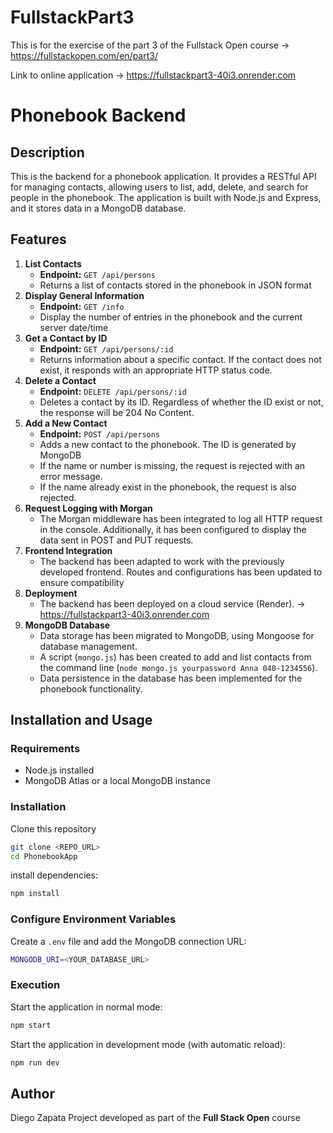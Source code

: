 # FullstackPart3

This is for the exercise of the part 3 of the Fullstack Open course -> https://fullstackopen.com/en/part3/

Link to online application -> https://fullstackpart3-40i3.onrender.com
# Phonebook Backend

## Description
This is the backend for a phonebook application. It provides a RESTful API for managing contacts, allowing users to list, add, delete, and search for people in the phonebook. The application is built with Node.js and Express, and it stores data in a MongoDB database.
## Features
1. **List Contacts**
	- **Endpoint:** `GET /api/persons`
	- Returns a list of contacts stored in the phonebook in JSON format
2. **Display General Information**
	- **Endpoint:** `GET /info`
	- Display the number of entries in the phonebook and the current server date/time
3. **Get a Contact by ID**
	- **Endpoint:** `GET /api/persons/:id`
	- Returns information about a specific contact. If the contact does not exist, it responds with an appropriate HTTP status code.
4. **Delete a Contact**
	- **Endpoint:** `DELETE /api/persons/:id`
	- Deletes a contact by its ID. Regardless of whether the ID exist or not, the response will be 204 No Content.
5. **Add a New Contact**
	- **Endpoint:** `POST /api/persons`
	- Adds a new contact to the phonebook. The ID is generated by MongoDB
	- If the name or number is missing, the request is rejected with an error message.
	- If the name already exist in the phonebook, the request is also rejected.
6. **Request Logging with Morgan**
	- The Morgan middleware has been integrated to log all HTTP request in the console. Additionally, it has been configured to display the data sent in POST and PUT requests.
7. **Frontend Integration**
	- The backend has been adapted to work with the previously developed frontend. Routes and configurations has been updated to ensure compatibility
8. **Deployment**
	- The backend has been deployed on a cloud service (Render). -> https://fullstackpart3-40i3.onrender.com
9. **MongoDB Database**
	- Data storage has been migrated to MongoDB, using Mongoose for database management.
	- A script (`mongo.js`) has been created to add and list contacts from the command line (`node mongo.js yourpassword Anna 040-1234556`).
	- Data persistence in the database has been implemented for the phonebook functionality.

## Installation and Usage
### Requirements
- Node.js installed
- MongoDB Atlas or a local MongoDB instance
### Installation
Clone this repository
```sh
git clone <REPO_URL>
cd PhonebookApp
```
install dependencies:
```sh
npm install
```
### Configure Environment Variables
Create a `.env` file and add the MongoDB connection URL:
```sh
MONGODB_URI=<YOUR_DATABASE_URL>
```
### Execution
Start the application in normal mode:
```sh
npm start
```
Start the application in development mode (with automatic reload):
```sh
npm run dev
```
## Author
Diego Zapata
Project developed as part of the **Full Stack Open** course